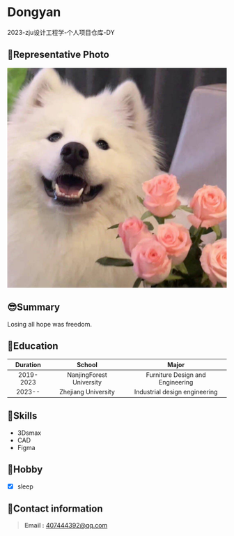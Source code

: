 # Dongyan
2023-zju设计工程学-个人项目仓库-DY
## 🍬Representative Photo
![Yeye](https://github.com/yizizizi/Shen-Aoyi-DE/blob/main/images/%E8%80%B6%E8%80%B6.jpg?raw=true)
## 😎Summary
Losing all hope was freedom.
## 🧐Education
|Duration|School|Major|
|:------:|:-----:|:----:|
|2019-2023|NanjingForest University|Furniture Design and Engineering|
|2023--|Zhejiang University|Industrial design engineering|
## 🏅Skills
- 3Dsmax
- CAD
- Figma
## 🥰Hobby
- [x] sleep
## 💌Contact information
> **Email :**  407444392@qq.com


